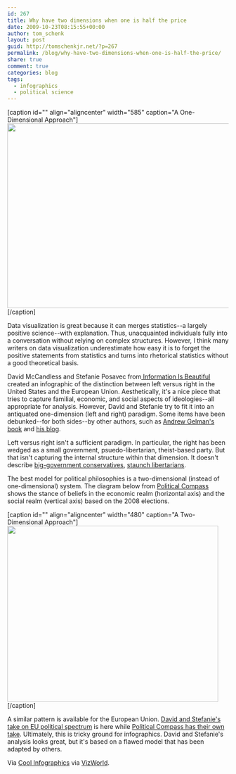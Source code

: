 ```yaml
---
id: 267
title: Why have two dimensions when one is half the price
date: 2009-10-23T08:15:55+00:00
author: tom_schenk
layout: post
guid: http://tomschenkjr.net/?p=267
permalink: /blog/why-have-two-dimensions-when-one-is-half-the-price/
share: true
comment: true
categories: blog 
tags:
  - infographics
  - political science
---
```

[caption id="" align="aligncenter" width="585" caption="A One-Dimensional Approach"]<a href="http://infobeautiful.s3.amazonaws.com/leftright_US_1416.gif"><img title="Left versus Right - U.S." src="http://infobeautiful.s3.amazonaws.com/leftright_US_1416.gif" alt="" width="585" height="420" /></a>[/caption]
<p style="text-align:center;"></p>
Data visualization is great because it can merges statistics--a largely positive science--with explanation. Thus, unacquainted individuals fully into a conversation without relying on complex structures. However, I think many writers on data visualization underestimate how easy it is to forget the positive statements from statistics and turns into rhetorical statistics without a good theoretical basis.

<!--more-->

David McCandless and Stefanie Posavec from<a href="http://70.32.102.55/2009/left-vs-right/"> Information Is Beautiful</a> created an infographic of the distinction between left versus right in the United States and the European Union. Aesthetically, it's a nice piece that tries to capture familial, economic, and social aspects of ideologies--all appropriate for analysis. However, David and Stefanie try to fit it into an antiquated one-dimension (left and right) paradigm. Some items have been debunked--for both sides--by other authors, such as <a href="http://www.redbluerichpoor.com/">Andrew Gelman's book</a> and <a href="http://www.stat.columbia.edu/~gelman/blog/">his blog</a>.

Left versus right isn't a sufficient paradigm. In particular, the right has been wedged as a small government, psuedo-libertarian, theist-based party. But that isn't capturing the internal structure within that dimension. It doesn't describe <a href="http://www.nytimes.com/2008/12/08/opinion/08kristol.html">big-government conservatives</a>, <a href="http://www.cato.org/">staunch libertarians</a>.

The best model for political philosophies is a two-dimensional (instead of one-dimensional) system. The diagram below from <a href="www.politicalcompass.org">Political Compass</a> shows the stance of beliefs in the economic realm (horizontal axis) and the social realm (vertical axis) based on the 2008 elections.

[caption id="" align="aligncenter" width="480" caption="A Two-Dimensional Approach"]<a href="http://politicalcompass.org/images/uscandidates2008.png"><img title="Two-dimension political spectrum" src="http://politicalcompass.org/images/uscandidates2008.png" alt="" width="480" height="400" /></a>[/caption]
<p style="text-align:left;">A similar pattern is available for the European Union. <a href="http://infobeautiful.s3.amazonaws.com/leftright_EU_1416.gif">David and Stefanie's take on EU political spectrum</a> is here while <a href="http://politicalcompass.org/images/eu2008.gif">Political Compass has their own take</a>. Ultimately, this is tricky ground for infographics. David and Stefanie's analysis looks great, but it's based on a flawed model that has been adapted by others.</p>
<p style="text-align:left;">Via <a href="http://coolinfographics.blogspot.com/2009/10/left-vs-right-ideology-concept-map.html">Cool Infographics</a> via <a href="http://www.vizworld.com/2009/10/political-spectrum-left/">VizWorld</a>.</p>